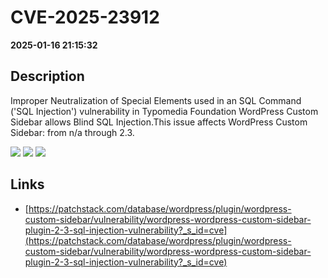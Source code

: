 # CVE-2025-23912

**2025-01-16 21:15:32**

## Description
Improper Neutralization of Special Elements used in an SQL Command ('SQL Injection') vulnerability in Typomedia Foundation WordPress Custom Sidebar allows Blind SQL Injection.This issue affects WordPress Custom Sidebar: from n/a through 2.3.

![](https://img.shields.io/static/v1?label=Score&message=8.5&color=red)
![](https://img.shields.io/static/v1?label=Severity&message=HIGH&color=red)
![](https://img.shields.io/static/v1?label=CWE&message=SQL&color=green)

## Links
- [https://patchstack.com/database/wordpress/plugin/wordpress-custom-sidebar/vulnerability/wordpress-wordpress-custom-sidebar-plugin-2-3-sql-injection-vulnerability?_s_id=cve](https://patchstack.com/database/wordpress/plugin/wordpress-custom-sidebar/vulnerability/wordpress-wordpress-custom-sidebar-plugin-2-3-sql-injection-vulnerability?_s_id=cve)
